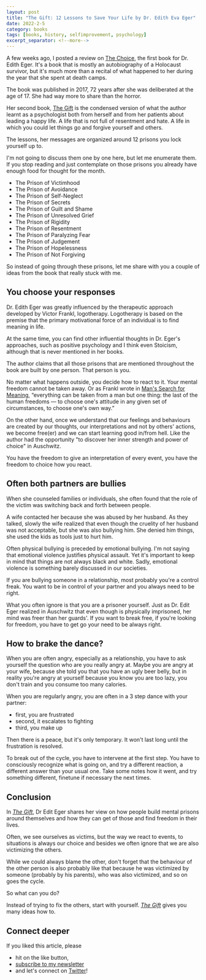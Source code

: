 ```yaml
---
layout: post
title: "The Gift: 12 Lessons to Save Your Life by Dr. Edith Eva Eger"
date: 2022-2-5
category: books
tags: [books, history, selfimprovement, psychology]
excerpt_separator: <!--more-->
---
```

A few weeks ago, I posted a review on [The Choice](https://devreads.sandordargo.com/the-choice-by-edith-eger/), the first book for Dr. Edith Eger. It's a book that is mostly an autobiography of a Holocaust survivor, but it's much more than a recital of what happened to her during the year that she spent at death camps. 
<!--more-->

The book was published in 2017, 72 years after she was deliberated at the age of 17. She had way more to share than the horror.

Her second book, [The Gift](https://amzn.to/3qFg91D) is the condensed version of what the author learnt as a psychologist both from herself and from her patients about leading a happy life. A life that is not full of resentment and hate. A life in which you could let things go and forgive yourself and others.

The lessons, her messages are organized around 12 prisons you lock yourself up to.

I'm not going to discuss them one by one here, but let me enumerate them. If you stop reading and just contemplate on those prisons you already have enough food for thought for the month.

- The Prison of Victimhood
- The Prison of Avoidance
- The Prison of Self-Neglect
- The Prison of Secrets
- The Prison of Guilt and Shame
- The Prison of Unresolved Grief
- The Prison of Rigidity
- The Prison of Resentment
- The Prison of Paralyzing Fear
- The Prison of Judgement
- The Prison of Hopelessness 
- The Prison of Not Forgiving

So instead of going through these prisons, let me share with you a couple of ideas from the book that really stuck with me.

## You choose your responses

Dr. Edith Eger was greatly influenced by the therapeutic approach developed by Victor Frankl, logotherapy. Logotherapy is based on the premise that the primary motivational force of an individual is to find meaning in life.

At the same time, you can find other influential thoughts in Dr. Eger's approaches, such as positive psychology and I think even Stoicism, although that is never mentioned in her books.

The author claims that all those prisons that are mentioned throughout the book are built by one person. That person is you.

No matter what happens outside, you decide how to react to it. Your mental freedom cannot be taken away. Or as Frankl wrote in [Man's Search for Meaning](https://www.amazon.com/gp/product/0807014273/ref=as_li_qf_asin_il_tl?ie=UTF8&tag=sandordargo-20&creative=9325&linkCode=as2&creativeASIN=0807014273&linkId=8e70eeae113ef7059015c1d4506be2cf), “everything can be taken from a man but one thing: the last of the human freedoms — to choose one's attitude in any given set of circumstances, to choose one's own way.”

On the other hand, once we understand that our feelings and behaviours are created by our thoughts, our interpretations and not by others' actions, we become free(er) and we can start learning good in/from hell. Like the author had the opportunity "to discover her inner strength and power of choice" in Auschwitz.

You have the freedom to give an interpretation of every event, you have the freedom to choice how you react.

## Often both partners are bullies

When she counseled families or individuals, she often found that the role of the victim was switching back and forth between people.

A wife contacted her because she was abused by her husband. As they talked, slowly the wife realized that even though the cruelity of her husband was not acceptable, but she was also bullying him. She denied him things, she used the kids as tools just to hurt him.

Often physical bullying is preceded by emotional bullying. I'm not saying that emotional violence justifies physical assault. Yet it's important to keep in mind that things are not always black and white. Sadly, emotional violence is something barely discussed in our societies.

If you are bullying someone in a relationship, most probably you're a control freak. You want to be in control of your partner and you always need to be right.

What you often ignore is that you are a prisoner yourself. Just as Dr. Edit Eger realized in Auschwitz that even though is physically imprisoned, her mind was freer than her guards'. If you want to break free, if you're looking for freedom, you have to get go your need to be always right.

## How to brake the dance?

When you are often angry, especially as a relationship, you have to ask yourself the question who are you really angry at. Maybe you are angry at your wife, because she told you that you have an ugly beer belly, but in reality you're angry at yourself because you know you are too lazy, you don't train and you consume too many calories.

When you are regularly angry, you are often in a 3 step dance with your partner:

- first, you are frustrated
- second, it escalates to fighting
- third, you make up

Then there is a peace, but it's only temporary. It won't last long until the frustration is resolved.

To break out of the cycle, you have to intervene at the first step. You have to consciously recognize what is going on, and try a different reaction, a different answer than your usual one. Take some notes how it went, and try something different, finetune if necessary the next times.

## Conclusion

In [*The Gift*](https://amzn.to/3qFg91D), Dr Edit Eger shares her view on how people build mental prisons around themselves and how they can get of those and find freedom in their lives.

Often, we see ourselves as victims, but the way we react to events, to situations is always our choice and besides we often ignore that we are also victimizing the others.

While we could always blame the other, don't forget that the behaviour of the other person is also probably like that because he was victimized by someone (probably by his parents), who was also victimized, and so on goes the cycle.

So what can you do?

Instead of trying to fix the others, start with yourself. [*The Gift*](https://amzn.to/3qFg91D) gives you many ideas how to.

## Connect deeper

If you liked this article, please 
- hit on the like button,  
- [subscribe to my newsletter](http://eepurl.com/gvcv1j) 
- and let's connect on [Twitter](https://twitter.com/SandorDargo)!
